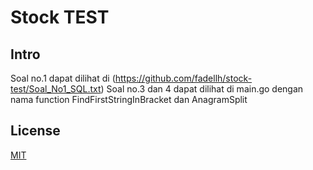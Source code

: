 # Stock TEST

## Intro

Soal no.1 dapat dilihat di (https://github.com/fadellh/stock-test/Soal_No1_SQL.txt)
Soal no.3 dan 4 dapat dilihat di main.go dengan nama function FindFirstStringInBracket dan AnagramSplit

<!-- ## Installation

1. Install package Manualy

```sh
 npm install
 npm install pg --save
```

2. Setting env Manually

```sh
export PORT=5000
export PG_HOST=localhost
export PG_PASS=postgres
export PG_USER=postgres
export PG_DB=fdn
export PG_PORT=5432
```

## Run Project Manually

```sh
npm run start
```

## Run Project with Docker

```sh
docker-compose up
```

## Testing Project

```sh
npm run test
``` -->

## License

[MIT](https://choosealicense.com/licenses/mit/)
